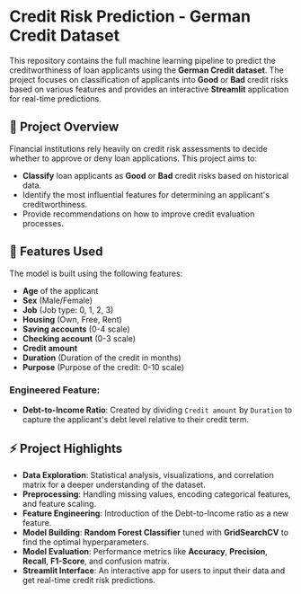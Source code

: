 # Credit Risk Prediction - German Credit Dataset

This repository contains the full machine learning pipeline to predict the creditworthiness of loan applicants using the **German Credit dataset**. The project focuses on classification of applicants into **Good** or **Bad** credit risks based on various features and provides an interactive **Streamlit** application for real-time predictions.

## 📌 Project Overview

Financial institutions rely heavily on credit risk assessments to decide whether to approve or deny loan applications. This project aims to:

- **Classify** loan applicants as **Good** or **Bad** credit risks based on historical data.
- Identify the most influential features for determining an applicant's creditworthiness.
- Provide recommendations on how to improve credit evaluation processes.

## 🧠 Features Used

The model is built using the following features:

- **Age** of the applicant
- **Sex** (Male/Female)
- **Job** (Job type: 0, 1, 2, 3)
- **Housing** (Own, Free, Rent)
- **Saving accounts** (0-4 scale)
- **Checking account** (0-3 scale)
- **Credit amount** 
- **Duration** (Duration of the credit in months)
- **Purpose** (Purpose of the credit: 0-10 scale)

### Engineered Feature:
- **Debt-to-Income Ratio**: Created by dividing `Credit amount` by `Duration` to capture the applicant's debt level relative to their credit term.

## ⚡ Project Highlights

- **Data Exploration**: Statistical analysis, visualizations, and correlation matrix for a deeper understanding of the dataset.
- **Preprocessing**: Handling missing values, encoding categorical features, and feature scaling.
- **Feature Engineering**: Introduction of the Debt-to-Income ratio as a new feature.
- **Model Building**: **Random Forest Classifier** tuned with **GridSearchCV** to find the optimal hyperparameters.
- **Model Evaluation**: Performance metrics like **Accuracy**, **Precision**, **Recall**, **F1-Score**, and confusion matrix.
- **Streamlit Interface**: An interactive app for users to input their data and get real-time credit risk predictions.

